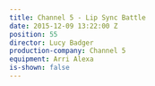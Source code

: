 ```yaml
---
title: Channel 5 - Lip Sync Battle
date: 2015-12-09 13:22:00 Z
position: 55
director: Lucy Badger
production-company: Channel 5
equipment: Arri Alexa
is-shown: false
---
```


